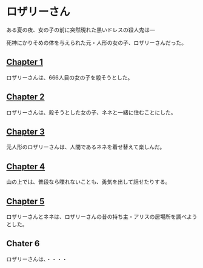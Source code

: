 # ロザリーさん

ある夏の夜、女の子の前に突然現れた黒いドレスの殺人鬼は―

死神にかりそめの体を与えられた元・人形の女の子、ロザリーさんだった。

## [Chapter 1](Chapter1.md)

ロザリーさんは、666人目の女の子を殺そうとした。

## [Chapter 2](Chapter2.md)

ロザリーさんは、殺そうとした女の子、ネネと一緒に住むことにした。

## [Chapter 3](Chapter3.md)

元人形のロザリーさんは、人間であるネネを着せ替えて楽しんだ。

## [Chapter 4](Chapter4.md)

山の上では、普段なら喋れないことも、勇気を出して話せたりする。

## [Chapter 5](Chapter5.md)

ロザリーさんとネネは、ロザリーさんの昔の持ち主・アリスの居場所を調べようとした。

## Chater 6

ロザリーさんは、・・・・

